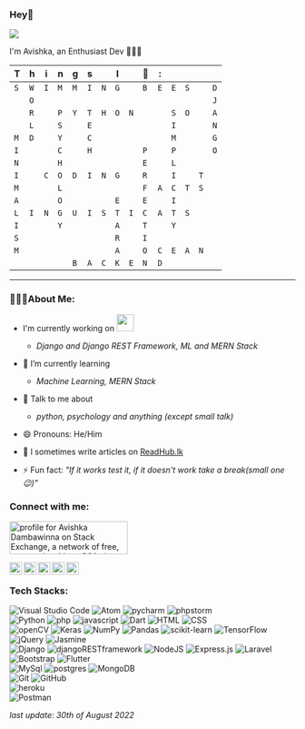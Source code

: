 ### Hey🙂

![](https://komarev.com/ghpvc/?username=avishkakavindu&color=blue)



I'm Avishka, an Enthusiast Dev  👨🏻‍💻 


| T | h | i | n | g | s |   | I |   | 🖤| : |   |   |   |   |   
| - | - | - | - | - | - | - | - | - | - | - | - | - | - | - |
|`S`|`W`|`I`|`M`|`M`|`I`|`N`|`G`|   |`B`|`E`|`E`|`S`|   |`D`|
|   |`O`|   |   |   |   |   |   |   |   |   |   |   |   |`J`|
|   |`R`|   |`P`|`Y`|`T`|`H`|`O`|`N`|   |   |`S`|`O`|   |`A`|
|   |`L`|   |`S`|   |`E`|   |   |   |   |   |`I`|   |   |`N`|
|`M`|`D`|   |`Y`|   |`C`|   |   |   |   |   |`M`|   |   |`G`|
|`I`|   |   |`C`|   |`H`|   |   |   |`P`|   |`P`|   |   |`O`|
|`N`|   |   |`H`|   |   |   |   |   |`E`|   |`L`|   |   |   |
|`I`|   |`C`|`O`|`D`|`I`|`N`|`G`|   |`R`|   |`I`|   |`T`|   |
|`M`|   |   |`L`|   |   |   |   |   |`F`|`A`|`C`|`T`|`S`|   |
|`A`|   |   |`O`|   |   |   |`E`|   |`E`|   |`I`|   |   |   |
|`L`|`I`|`N`|`G`|`U`|`I`|`S`|`T`|`I`|`C`|`A`|`T`|`S`|   |   |
|`I`|   |   |`Y`|   |   |   |`A`|   |`T`|   |`Y`|   |   |   |
|`S`|   |   |   |   |   |   |`R`|   |`I`|   |   |   |   |   |
|`M`|   |   |   |   |   |   |`A`|   |`O`|`C`|`E`|`A`|`N`|   |
|   |   |   |   |`B`|`A`|`C`|`K`|`E`|`N`|`D`|   |   |   |   |
---

### 👨🏻‍💻About Me:
-  I'm currently working on <img src="https://media.giphy.com/media/WUlplcMpOCEmTGBtBW/giphy.gif" width="30">
   - *Django and Django REST Framework, ML and MERN Stack*
- 🤔 I’m currently learning
  - *Machine Learning, MERN Stack*
  
- 💬 Talk to me about
  -  *python, psychology and anything (except small talk)*
- 😄 Pronouns: He/Him
- 📝 I sometimes write articles on [ReadHub.lk](https://readhub.lk/) 

- ⚡ Fun fact: *"If it works test it, if it doesn't work take a break(small one😉)"*

### Connect with me:

<a href="https://stackexchange.com/users/11443253"><img src="https://stackexchange.com/users/flair/11443253.png" width="208" height="58" alt="profile for Avishka Dambawinna on Stack Exchange, a network of free, community-driven Q&amp;A sites" title="profile for Avishka Dambawinna on Stack Exchange, a network of free, community-driven Q&amp;A sites"></a>


[<img align="left" alt="Twitter" width="22px" src="https://cdn.jsdelivr.net/npm/simple-icons@v3/icons/twitter.svg" />][twitter]
[<img align="left" alt="LinkedIn" width="22px" src="https://cdn.jsdelivr.net/npm/simple-icons@v3/icons/linkedin.svg" />][linkedin]
[<img align="left" alt="Instagram" width="22px" src="https://cdn.jsdelivr.net/npm/simple-icons@4.25.0/icons/instagram.svg" />][instagram]
[<img align="left" alt="Facebook" width="22px" src="https://cdn.jsdelivr.net/npm/simple-icons@5.1.0/icons/facebook.svg" />][facebook]
[<img align="left" alt="Codereviewstackexchange" width="22px" src="https://cdn.sstatic.net/Sites/codereview/Img/favicon.ico?v=98c717f8afd1" />][codereview]


<br />


### Tech Stacks:

  ![Visual Studio Code](https://img.shields.io/badge/-Visual%20Studio%20Code-05122A?style=flat&logo=visual-studio-code&logoColor=007ACC)  ![Atom](https://img.shields.io/badge/Atom-%2366595C.svg?style=flat&logo=atom&logoColor=white) ![pycharm](https://img.shields.io/badge/pycharm-143?style=flat&logo=pycharm&logoColor=black&color=black&labelColor=green) ![phpstorm](https://img.shields.io/badge/phpstorm-143?style=for-flat&logo=phpstorm&logoColor=black&color=black&labelColor=darkorchid)
  <br/>
![Python](https://img.shields.io/badge/-Python-05122A?style=flat&logo=python) ![php](https://img.shields.io/badge/PHP-777BB4?style=flat&logo=php&logoColor=white) ![javascript](https://img.shields.io/badge/javascript-%23323330.svg?style=for-the-flat&logo=javascript&logoColor=%23F7DF1E) ![Dart](https://img.shields.io/badge/dart-%230175C2.svg?style=flat&logo=dart&logoColor=white") ![HTML](https://img.shields.io/badge/-HTML-05122A?style=flat&logo=HTML5) ![CSS](https://img.shields.io/badge/-CSS-05122A?style=flat&logo=CSS3&logoColor=1572B6)
<br/>
![openCV](https://img.shields.io/badge/opencv-%23white.svg?style=for-the-flat&logo=opencv&logoColor=white) ![Keras](https://img.shields.io/badge/Keras-%23D00000.svg?style=flat&logo=Keras&logoColor=white) ![NumPy](https://img.shields.io/badge/numpy-%23013243.svg?style=flat&logo=numpy&logoColor=white) ![Pandas](https://img.shields.io/badge/pandas-%23150458.svg?style=flat&logo=pandas&logoColor=white) ![scikit-learn](https://img.shields.io/badge/scikit--learn-%23F7931E.svg?style=flat&logo=scikit-learn&logoColor=white) ![TensorFlow](https://img.shields.io/badge/TensorFlow-%23FF6F00.svg?style=flat&logo=TensorFlow&logoColor=white) ![jQuery](https://img.shields.io/badge/jquery-%230769AD.svg?style=fflat&logo=jquery&logoColor=white") ![Jasmine](https://img.shields.io/badge/jasmine-%238A4182.svg?style=for-the-flat&logo=jasmine&logoColor=white)
<br/>
![Django](https://img.shields.io/badge/Django-092E20?style=flat&logo=django&logoColor=white) ![djangoRESTframework](https://img.shields.io/badge/DJANGO-REST-ff1709?style=flat&logo=django&logoColor=white&color=ff1709&labelColor=gray) ![NodeJS](https://img.shields.io/badge/node.js-6DA55F?style=for-the-flat&logo=node.js&logoColor=white) ![Express.js](https://img.shields.io/badge/express.js-%23404d59.svg?style=style=flat&logo=express&logoColor=%2361DAFB) ![Laravel](https://img.shields.io/badge/Laravel-FF2D20?style=flat&logo=laravel&logoColor=white)<br/>
![Bootstrap](https://img.shields.io/badge/-Bootstrap-05122A?style=flat&logo=bootstrap&logoColor=563D7C) ![Flutter](https://img.shields.io/badge/Flutter-02569B?styleflat&logo=flutter&logoColor=white)<br/>
![MySql](https://img.shields.io/badge/MySQL-00000F?style=flat&logo=mysql&logoColor=white) ![postgres](https://img.shields.io/badge/postgres-%23316192.svg?style=flat&logo=postgresql&logoColor=white) ![MongoDB](https://img.shields.io/badge/MongoDB-%234ea94b.svg?style=flat&logo=mongodb&logoColor=white)
<br/>
![Git](https://img.shields.io/badge/-Git-05122A?style=flat&logo=git) ![GitHub](https://img.shields.io/badge/-GitHub-05122A?style=flat&logo=github)
<br/>
![heroku](https://img.shields.io/badge/heroku-%23430098.svg?style=fflat&logo=heroku&logoColor=white)
<br/>
![Postman](https://img.shields.io/badge/Postman-FF6C37?style=flat&logo=postman&logoColor=red)

*last update: 30th of August 2022*

[twitter]: https://twitter.com/Avishkakavindu
[instagram]: https://instagram.com/avishka_dambawinna
[linkedin]:  https://linkedin.com/in/avishka-dambawinna-6263b317b/
[facebook]:  https://facebook.com/avishka.kavindu.96
[hackerrank]: https://www.hackerrank.com/avishkakavindud
[stackoverflow]: https://stackoverflow.com/users/8388057/avishka-dambawinna
[codereview]: https://codereview.stackexchange.com/users/223242/avishka-dambawinna
